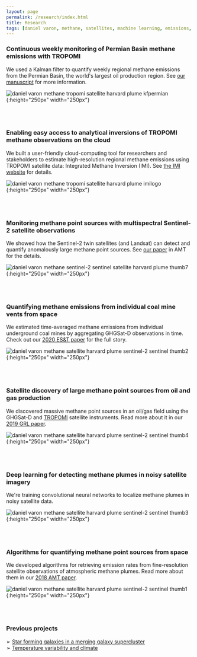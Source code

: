 ```yaml
---
layout: page
permalink: /research/index.html
title: Research
tags: [daniel varon, methane, satellites, machine learning, emissions, research, sentinel-2, sentinel]
---
```


### Continuous weekly monitoring of Permian Basin methane emissions with TROPOMI

We used a Kalman filter to quantify weekly regional methane emissions from the Permian Basin, the world's largest oil production region. See [our manuscript](https://acp.copernicus.org/preprints/acp-2022-749/) for more information.

![daniel varon methane tropomi satellite harvard plume kfpermian](../images/kf_permian_image.png){:height="250px" width="250px"}

<br>
<br>

### Enabling easy access to analytical inversions of TROPOMI methane observations on the cloud

We built a user-friendly cloud-computing tool for researchers and stakeholders to estimate high-resolution regional methane emissions using TROPOMI satellite data: Integrated Methane Inversion (IMI). See [the IMI website](https://imi.seas.harvard.edu/) for details.

![daniel varon methane tropomi satellite harvard plume imilogo](../images/imi_logo_small.png){:height="250px" width="250px"}

<br>
<br>

### Monitoring methane point sources with multispectral Sentinel-2 satellite observations

We showed how the Sentinel-2 twin satellites (and Landsat) can detect and quantify anomalously large methane point sources. See [our paper](https://amt.copernicus.org/articles/14/2771/2021/amt-14-2771-2021.html) in AMT for the details.

![daniel varon methane sentinel-2 sentinel satellite harvard plume thumb7](../images/thumb7_projects.png){:height="250px" width="250px"}

<br>
<br>

### Quantifying methane emissions from individual coal mine vents from space

We estimated time-averaged methane emissions from individual underground coal mines by aggregating GHGSat-D observations in time. Check out our [2020 ES&T paper](https://pubs.acs.org/doi/abs/10.1021/acs.est.0c01213) for the full story. 

![daniel varon methane satellite harvard plume sentinel-2 sentinel thumb2](../images/thumb2_projects.png){:height="250px" width="250px"}

<br>
<br>

### Satellite discovery of large methane point sources from oil and gas production

We discovered massive methane point sources in an oil/gas field using the GHGSat-D and [TROPOMI](http://www.tropomi.eu/) satellite instruments. Read more about it in our [2019 GRL paper](https://agupubs.onlinelibrary.wiley.com/doi/abs/10.1029/2019GL083798).

![daniel varon methane satellite harvard plume sentinel-2 sentinel thumb4](../images/thumb4_projects.png){:height="250px" width="250px"}

<br>
<br>

### Deep learning for detecting methane plumes in noisy satellite imagery

We're training convolutional neural networks to localize methane plumes in noisy satellite data.

![daniel varon methane satellite harvard plume sentinel-2 sentinel thumb3](../images/thumb3_projects.png){:height="250px" width="250px"}

<br>
<br>

### Algorithms for quantifying methane point sources from space

We developed algorithms for retrieving emission rates from fine-resolution satellite observations of atmospheric methane plumes. Read more about them in our [2018 AMT paper](https://doi.org/10.5194/amt-11-5673-2018).

![daniel varon methane satellite harvard plume sentinel-2 sentinel thumb1](../images/thumb1_projects.png){:height="250px" width="250px"}

<br>
<br>

### Previous projects

&#10146; [Star forming galaxies in a merging galaxy supercluster](http://www.varon.org/research/astro/)<br>
&#10146; [Temperature variability and climate](http://www.varon.org/research/climate/)

<!--
I'm interested in what satellite remote sensing can teach us about planetary atmospheres. 

This topic is on the interface between astrophysics and atmospheric science, the fields of my previous research. In the simplest terms, I am fascinated by the idea that we can learn new (and obscure!) things about a planet, just by looking at it from space.

Satellite instruments have the unique ability to characterize entire planetary atmospheres in a matter of hours or days. As a result, they grant access to an abundance of information about the Earth and other planets that would otherwise be out of reach to us---but only if they can be reliably interpreted. Fortunately (or unfortunately, depending on how you look at it) the scientific value of satellite data is often mostly limited by our powers of interpretation, and there is still a great deal of progress to be made in this regard. 

Interpreting satellite data is an inverse problem; you start with some measurements of a system and attempt to deduce what the state of the system must have been for you to have made those measurements. Often the problem is under-determined; there may not be a unique state that produces your measurements. However, as outlined in Clive D. Rodgers' textbook [<em>Inverse Methods for Atmospheric Sounding</em>](https://books.google.com/books/about/Inverse_Methods_for_Atmospheric_Sounding.html?id=dW-0QgAACAAJ&redir_esc=y), it is possible to determine the most likely state of the system via Bayesian minimization of a cost function. 

When the system under scrutiny is an atmosphere and the measurements come from a satellite, there are two inverse problems that are of special interest to me. The first is the problem of inferring the global distribution of a trace gas from the satellite spectra, in which case the goal is to determine the concentrations of the gas at different locations around the planet, given some knowledge of how light interacts with chemicals in the atmosphere. The second is the problem of constraining emissions of the trace gas, given the map of concentrations produced in the first problem and a chemical transport model. I plan to explore both of these problems in depth during my PhD.
-->
